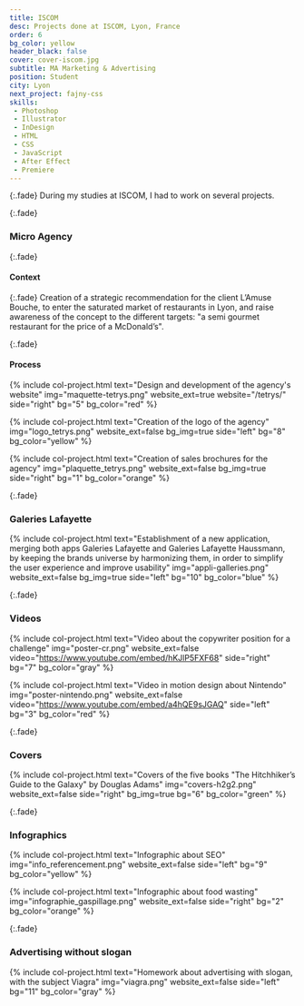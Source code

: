 ```yaml
---
title: ISCOM
desc: Projects done at ISCOM, Lyon, France
order: 6
bg_color: yellow
header_black: false
cover: cover-iscom.jpg
subtitle: MA Marketing & Advertising
position: Student
city: Lyon
next_project: fajny-css
skills:
 - Photoshop
 - Illustrator
 - InDesign
 - HTML
 - CSS
 - JavaScript
 - After Effect
 - Premiere
---
```


{:.fade}
During my studies at ISCOM, I had to work on several projects.

{:.fade}
### Micro Agency

{:.fade}
#### Context

{:.fade}
Creation of a strategic recommendation for the client L’Amuse Bouche, to enter the saturated market of restaurants in Lyon, and raise awareness of the concept to the different targets: "a semi gourmet restaurant for the price of a McDonald’s".

{:.fade}
#### Process

{%
    include col-project.html
    text="Design and development of the agency's website"
    img="maquette-tetrys.png"
    website_ext=true
    website="/tetrys/"
    side="right"
    bg="5"
    bg_color="red"
%}

{%
    include col-project.html
    text="Creation of the logo of the agency"
    img="logo_tetrys.png"
    website_ext=false
    bg_img=true
    side="left"
    bg="8"
    bg_color="yellow"
%}

{%
    include col-project.html
    text="Creation of sales brochures for the agency"
    img="plaquette_tetrys.png"
    website_ext=false
    bg_img=true
    side="right"
    bg="1"
    bg_color="orange"
%}

{:.fade}
### Galeries Lafayette

{%
    include col-project.html
    text="Establishment of a new application, merging both apps Galeries Lafayette and Galeries Lafayette Haussmann, by keeping the brands universe by harmonizing them, in order to simplify the user experience and improve usability"
    img="appli-galleries.png"
    website_ext=false
    bg_img=true
    side="left"
    bg="10"
    bg_color="blue"
%}

{:.fade}
### Videos

{%
    include col-project.html
    text="Video about the copywriter position for a challenge"
    img="poster-cr.png"
    website_ext=false
    video="https://www.youtube.com/embed/hKJlP5FXF68"
    side="right"
    bg="7"
    bg_color="gray"
%}

{%
    include col-project.html
    text="Video in motion design about Nintendo"
    img="poster-nintendo.png"
    website_ext=false
    video="https://www.youtube.com/embed/a4hQE9sJGAQ"
    side="left"
    bg="3"
    bg_color="red"
%}

{:.fade}
### Covers

{%
    include col-project.html
    text="Covers of the five books \"The Hitchhiker’s Guide to the Galaxy\" by Douglas Adams"
    img="covers-h2g2.png"
    website_ext=false
    side="right"
    bg_img=true
    bg="6"
    bg_color="green"
%}

{:.fade}
### Infographics

{%
    include col-project.html
    text="Infographic about SEO"
    img="info_referencement.png"
    website_ext=false
    side="left"
    bg="9"
    bg_color="yellow"
%}

{%
    include col-project.html
    text="Infographic about food wasting"
    img="infographie_gaspillage.png"
    website_ext=false
    side="right"
    bg="2"
    bg_color="orange"
%}

{:.fade}
### Advertising without slogan

{%
    include col-project.html
    text="Homework about advertising with slogan, with the subject Viagra"
    img="viagra.png"
    website_ext=false
    side="left"
    bg="11"
    bg_color="gray"
%}